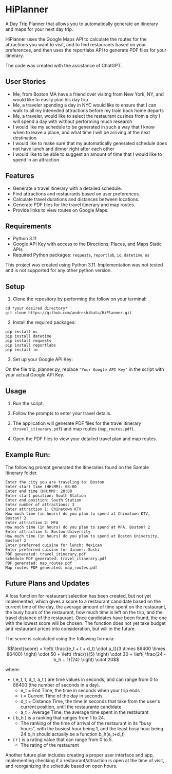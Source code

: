 # HiPlanner
A Day Trip Planner that allows you to automatically generate an itinerary and maps for your next day trip.

HiPlanner uses the Google Maps API to calculate the routes for the attractions you want to visit, and to find restaurants based on your preferences, and then uses the reportlabs API to generate PDF files for your itinerary.

The code was created with the assistance of ChatGPT.

## User Stories
- Me, from Boston MA have a friend over visitng from New York, NY, and would like to easily plan his day trip
- Me, a traveler spending a day in NYC would like to ensure that I can walk to all my inteneded attractions before my train back home departs
- Me, a traveler, would like to select the restaurant cusines from a city I will spend a day with without performing much research
- I would like my schedule to be generated in such a way that I know when to leave a place, and what time I will be arriving at the next destination
- I would like to make sure that my automatically generated schedule does not have lunch and dinner right after each other
- I would like to be able to suggest an amount of time that I would like to spend in an attraction


## Features
- Generate a travel itinerary with a detailed schedule.
- Find attractions and restaurants based on user preferences.
- Calculate travel durations and distances between locations.
- Generate PDF files for the travel itinerary and map routes.
- Provide links to view routes on Google Maps.

## Requirements
- Python 3.11
- Google API Key with access to the Directions, Places, and Maps Static APIs
- Required Python packages: `requests`, `reportlab`, `io`, `datetime`, `os`

This project was created using Python 3.11. Implementation was not tested and is not supported for any other python version.

## Setup

1. Clone the repository by performing the follow on your terminal:
```
cd *your desired directory*
git clone https://github.com/andreshibata/HiPlanner.git
```

2. Install the required packages:
```
pip install os
pip install datetime 
pip install requests
pip install reportlabs
pip install io
```
3. Set up your Google API Key:

On the file trip_planner.py, replace `"Your Google API Key"` in the script with your actual Google API Key.

## Usage

1. Run the script:

2. Follow the prompts to enter your travel details.

3. The application will generate PDF files for the travel itinerary (`travel_itinerary.pdf`) and map routes (`map_routes.pdf`).

4. Open the PDF files to view your detailed travel plan and map routes.

## Example Run:

The following prompt generated the itineraries found on the Sample Itinerary folder.

```
Enter the city you are traveling to: Boston
Enter start time (HH:MM): 08:00
Enter end time (HH:MM): 20:00
Enter start position: South Station
Enter end position: South Station
Enter number of attractions: 3
Enter attraction 1: Chinatown KTV
How much time (in hours) do you plan to spend at Chinatown KTV, Boston? 2
Enter attraction 2: MFA
How much time (in hours) do you plan to spend at MFA, Boston? 2
Enter attraction 3: Boston University
How much time (in hours) do you plan to spend at Boston University, Boston? 2
Enter preferred cuisine for lunch: Mexican
Enter preferred cuisine for dinner: Sushi
PDF generated: travel_itinerary.pdf
Schedule PDF generated: travel_itinerary.pdf
PDF generated: map_routes.pdf
Map routes PDF generated: map_routes.pdf
```

## Future Plans and Updates

A loss function for restaurant selection has been created, but not yet implemented, which gives a score to a restaurant candidate based on the current time of the day, the average amount of time spent on the restaurant, the busy hours of the restaurant, how much time is left on the trip, and the travel distance of the restaurant. Once candidates have been found, the one with the lowest score will be chosen. The function does not yet take budget and restaurant prices into consideration, but will in the future. 

The score is calculated using the following formula:

```math
\text{score} = \left( \frac{(e_t + t + d_t) \cdot a_t}{3 \times 86400 \times 86400} \right) \cdot 50 + \left( \frac{r}{5} \right) \cdot 30 + \left( \frac{24 - b_h + 1}{24} \right) \cdot 20
```

where:
- \( e_t, t, d_t, a_t \) are time values in seconds, and can range from 0 to 86400 (the number of seconds in a day).
  - e_t = End Time, the time in seconds when your trip ends
  - t = Current Time of the day in seconds
  - d_t = Distance Time, the time in seconds that take from the user's current position, until the restaurante candidate
  - a_t = Average Time, the average time spent in the restaurant
- \( b_h \) is a ranking that ranges from 1 to 24.
  - The ranking of the time of arrival of the restaurant in its "busy hours", with the busiest hour being 1, and the least busy hour being 24 b_h should actually be a function b_h(e_t+d_t)
- \( r \) is a rating value that can range from 0 to 5.
  - The rating of the restaurant

Another future plan includes creating a proper user interface and app, implementing checking if a restaurant/attraction is open at the time of visit, and reorganizing the schedule based on open hours.
